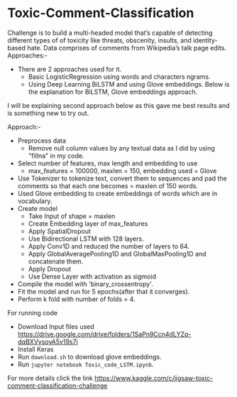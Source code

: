 # Toxic-Comment-Classification
Challenge is to build a multi-headed model that’s capable of detecting different types of of toxicity like threats, obscenity, insults, and identity-based hate. Data comprises of comments from Wikipedia’s talk page edits.
Approaches:- 
* There are 2 approaches used for it.
    * Basic LogisticRegression using words and characters ngrams.
    * Using Deep Learning BiLSTM and using Glove embeddings. Below is the explanation for BiLSTM, Glove embeddings approach.

I will be explaining second approach below as this gave me best results and is something new to try out.

Approach:-
* Preprocess data
    * Remove null column values by any textual data as I did by using "fillna" in my code.                  
* Select number of features, max length and embedding to use
    * max_features = 100000, maxlen = 150, embedding used = Glove
* Use Tokenizer to tokenize text, convert them to sequences and pad the comments so that each one becomes = maxlen of 150 words.
* Used Glove embedding to create embeddings of words which are in vocabulary.
* Create model
    * Take Input of shape = maxlen
    * Create Embedding layer of max_features
    * Apply SpatialDropout
    * Use Bidirectional LSTM with 128 layers.
    * Apply Conv1D and reduced the number of layers to 64.
    * Apply GlobalAveragePooling1D and GlobalMaxPooling1D and concatenate them.
    * Apply Dropout
    * Use Dense Layer with activation as sigmoid
* Compile the model with 'binary_crossentropy'.
* Fit the model and run for 5 epochs(after that it converges).
* Perform k fold with number of folds = 4.

For running code
* Download Input files used https://drive.google.com/drive/folders/1SaPn9Ccn4dLYZq-dqBXVysoyA5v19s7i
* Install Keras
* Run ```download.sh``` to download glove embeddings.
* Run ```jupyter notebook Toxic_code_LSTM.ipynb```.

For more details click the link https://www.kaggle.com/c/jigsaw-toxic-comment-classification-challenge

